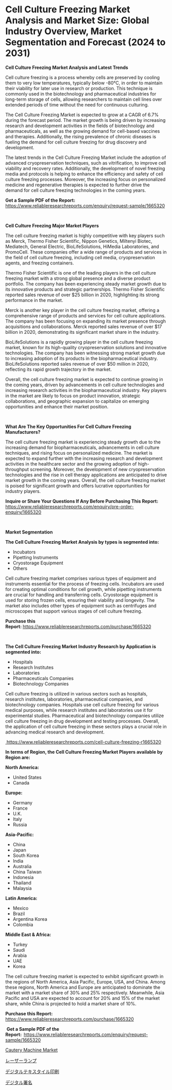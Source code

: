 <p><h1>Cell Culture Freezing Market Analysis and Market Size: Global Industry Overview, Market Segmentation and Forecast (2024 to 2031)</h1></p><p><strong>Cell Culture Freezing Market Analysis and Latest Trends</strong></p>
<p><p>Cell culture freezing is a process whereby cells are preserved by cooling them to very low temperatures, typically below -80°C, in order to maintain their viability for later use in research or production. This technique is commonly used in the biotechnology and pharmaceutical industries for long-term storage of cells, allowing researchers to maintain cell lines over extended periods of time without the need for continuous culturing.</p><p>The Cell Culture Freezing Market is expected to grow at a CAGR of 6.7% during the forecast period. The market growth is being driven by increasing research and development activities in the fields of biotechnology and pharmaceuticals, as well as the growing demand for cell-based vaccines and therapies. Additionally, the rising prevalence of chronic diseases is fueling the demand for cell culture freezing for drug discovery and development.</p><p>The latest trends in the Cell Culture Freezing Market include the adoption of advanced cryopreservation techniques, such as vitrification, to improve cell viability and recovery rates. Additionally, the development of novel freezing media and protocols is helping to enhance the efficiency and safety of cell culture freezing processes. Moreover, the increasing focus on personalized medicine and regenerative therapies is expected to further drive the demand for cell culture freezing technologies in the coming years.</p></p>
<p><strong>Get a Sample PDF of the Report:&nbsp;</strong> <a href="https://www.reliableresearchreports.com/enquiry/request-sample/1665320">https://www.reliableresearchreports.com/enquiry/request-sample/1665320</a></p>
<p>&nbsp;</p>
<p><strong>Cell Culture Freezing Major Market Players</strong></p>
<p><p>The cell culture freezing market is highly competitive with key players such as Merck, Thermo Fisher Scientific, Nippon Genetics, Miltenyi Biotec, Mediatech, General Electric, BioLifeSolutions, HiMedia Laboratories, and PromoCell. These companies offer a wide range of products and services in the field of cell culture freezing, including cell media, cryopreservation agents, and freezing containers.</p><p>Thermo Fisher Scientific is one of the leading players in the cell culture freezing market with a strong global presence and a diverse product portfolio. The company has been experiencing steady market growth due to its innovative products and strategic partnerships. Thermo Fisher Scientific reported sales revenue of over $25 billion in 2020, highlighting its strong performance in the market.</p><p>Merck is another key player in the cell culture freezing market, offering a comprehensive range of products and services for cell culture applications. The company has been focusing on expanding its market presence through acquisitions and collaborations. Merck reported sales revenue of over $17 billion in 2020, demonstrating its significant market share in the industry.</p><p>BioLifeSolutions is a rapidly growing player in the cell culture freezing market, known for its high-quality cryopreservation solutions and innovative technologies. The company has been witnessing strong market growth due to increasing adoption of its products in the biopharmaceutical industry. BioLifeSolutions reported sales revenue of over $50 million in 2020, reflecting its rapid growth trajectory in the market.</p><p>Overall, the cell culture freezing market is expected to continue growing in the coming years, driven by advancements in cell culture technologies and increasing research activities in the biopharmaceutical industry. Key players in the market are likely to focus on product innovation, strategic collaborations, and geographic expansion to capitalize on emerging opportunities and enhance their market position.</p></p>
<p>&nbsp;</p>
<p><strong>What Are The Key Opportunities For Cell Culture Freezing Manufacturers?</strong></p>
<p><p>The cell culture freezing market is experiencing steady growth due to the increasing demand for biopharmaceuticals, advancements in cell culture techniques, and rising focus on personalized medicine. The market is expected to expand further with the increasing research and development activities in the healthcare sector and the growing adoption of high-throughput screening. Moreover, the development of new cryopreservation technologies and the rise in cell therapy applications are anticipated to drive market growth in the coming years. Overall, the cell culture freezing market is poised for significant growth and offers lucrative opportunities for industry players.</p></p>
<p><strong>Inquire or Share Your Questions If Any Before Purchasing This Report:</strong> <a href="https://www.reliableresearchreports.com/enquiry/pre-order-enquiry/1665320">https://www.reliableresearchreports.com/enquiry/pre-order-enquiry/1665320</a></p>
<p>&nbsp;</p>
<p><strong>Market Segmentation</strong></p>
<p><strong>The Cell Culture Freezing Market Analysis by types is segmented into:</strong></p>
<p><ul><li>Incubators</li><li>Pipetting Instruments</li><li>Cryostorage Equipment</li><li>Others</li></ul></p>
<p><p>Cell culture freezing market comprises various types of equipment and instruments essential for the process of freezing cells. Incubators are used for creating optimal conditions for cell growth, while pipetting instruments are crucial for handling and transferring cells. Cryostorage equipment is used for storing frozen cells, ensuring their viability and longevity. The market also includes other types of equipment such as centrifuges and microscopes that support various stages of cell culture freezing.</p></p>
<p><strong>Purchase this Report:&nbsp;</strong><a href="https://www.reliableresearchreports.com/purchase/1665320">https://www.reliableresearchreports.com/purchase/1665320</a></p>
<p>&nbsp;</p>
<p><strong>The Cell Culture Freezing Market Industry Research by Application is segmented into:</strong></p>
<p><ul><li>Hospitals</li><li>Research Institutes</li><li>Laboratories</li><li>Pharmaceuticals Companies</li><li>Biotechnology Companies</li></ul></p>
<p><p>Cell culture freezing is utilized in various sectors such as hospitals, research institutes, laboratories, pharmaceutical companies, and biotechnology companies. Hospitals use cell culture freezing for various medical purposes, while research institutes and laboratories use it for experimental studies. Pharmaceutical and biotechnology companies utilize cell culture freezing in drug development and testing processes. Overall, the application of cell culture freezing in these sectors plays a crucial role in advancing medical research and development.</p></p>
<p><a href="https://www.reliableresearchreports.com/cell-culture-freezing-r1665320">&nbsp;https://www.reliableresearchreports.com/cell-culture-freezing-r1665320</a></p>
<p><strong>In terms of Region, the Cell Culture Freezing Market Players available by Region are:</strong></p>
<p>
    <p> <strong> North America: </strong>
        <ul>
            <li>United States</li>
            <li>Canada</li>
        </ul>
        </p> 
    <p> <strong> Europe: </strong>
        <ul>
            <li>Germany</li>
            <li>France</li>
            <li>U.K.</li>
            <li>Italy</li>
            <li>Russia</li>
        </ul>
        </p> 
    <p> <strong> Asia-Pacific: </strong>
        <ul>
            <li>China</li>
            <li>Japan</li>
            <li>South Korea</li>
            <li>India</li>
            <li>Australia</li>
            <li>China Taiwan</li>
            <li>Indonesia</li>
            <li>Thailand</li>
            <li>Malaysia</li>
        </ul>
        </p> 
    <p> <strong> Latin America: </strong>
        <ul>
            <li>Mexico</li>
            <li>Brazil</li>
            <li>Argentina Korea</li>
            <li>Colombia</li>
        </ul>
        </p> 
    <p> <strong> Middle East & Africa: </strong>
        <ul>
            <li>Turkey</li>
            <li>Saudi</li>
            <li>Arabia</li>
            <li>UAE</li>
            <li>Korea</li>
        </ul>
    </p>
    </p>
<p><p>The cell culture freezing market is expected to exhibit significant growth in the regions of North America, Asia Pacific, Europe, USA, and China. Among these regions, North America and Europe are anticipated to dominate the market with a market share of 30% and 25% respectively. Meanwhile, Asia Pacific and USA are expected to account for 20% and 15% of the market share, while China is projected to hold a market share of 10%.</p></p>
<p><strong>Purchase this Report: </strong><a href="https://www.reliableresearchreports.com/purchase/1665320">https://www.reliableresearchreports.com/purchase/1665320</a></p>
<p>&nbsp;<strong>Get a Sample PDF of the Report:&nbsp;&nbsp;</strong><a href="https://www.reliableresearchreports.com/enquiry/request-sample/1665320">https://www.reliableresearchreports.com/enquiry/request-sample/1665320</a></p>
<p><strong></strong></p>
<p><p><a href="https://github.com/gracielawharr/Market-Research-Report-List-1/blob/main/cautery-machine-market.md">Cautery Machine Market</a></p><p><a href="https://github.com/avbqbctihcbe2/Market-Research-Report-List-2/blob/main/530687949910.md">レーザーランプ</a></p><p><a href="https://github.com/CarlieShields/Market-Research-Report-List-1/blob/main/362289448520.md">デジタルテキスタイル印刷</a></p><p><a href="https://github.com/one-cool-chick/Market-Research-Report-List-1/blob/main/896887048519.md">デジタル署名</a></p></p>